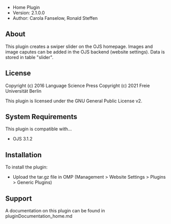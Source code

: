 - Home Plugin
- Version: 2.1.0.0
- Author: Carola Fanselow, Ronald Steffen

About
-----
This plugin creates a swiper slider on the OJS homepage. Images and image caputes can be added in the OJS backend (website settings). Data is stored in table "slider". 

License
-------
Copyright (c) 2016 Language Science Press
Copyright (c) 2021 Freie Universität Berlin

This plugin is licensed under the GNU General Public License v2. 

System Requirements
-------------------
This plugin is compatible with...
 - OJS 3.1.2

Installation
------------
To install the plugin:
 - Upload the tar.gz file in OMP (Management > Website Settings > Plugins > Generic Plugins)

Support
---------------
A documentation on this plugin can be found in pluginDocumentation_home.md



